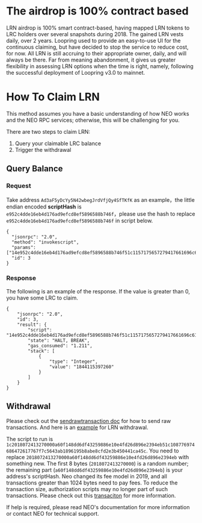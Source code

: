 # The airdrop is 100% contract based

LRN airdrop is 100% smart contract-based, having mapped LRN tokens to LRC holders over several snapshots during 2018. The gained LRN vests daily, over 2 years. Loopring used to provide an easy-to-use UI for the continuous claiming, but have decided to stop the service to reduce cost, for now. All LRN is still accruing to their appropriate owner, daily, and will always be there. Far from meaning abandonment, it gives us greater flexibility in assessing LRN options when the time is right, namely, following the successful deployment of Loopring v3.0 to mainnet.

# How To Claim LRN

This method assumes you have a basic understanding of how NEO works and the NEO RPC services; otherwise, this will be challenging for you.

There are two steps to claim LRN:

1. Query your claimable LRC balance
2. Trigger the withdrawal

## Query Balance

### Request

Take address `Ad3aF5yDcYy5N42wbegJrdVfjQy4SfTKfK` as an example，the little endian encoded **scriptHash** is `e952c4dde16eb4d176ad9efcd8ef5896588b746f`，please use the hash to replace `e952c4dde16eb4d176ad9efcd8ef5896588b746f` in script below. 

```
{
  "jsonrpc": "2.0",
  "method": "invokescript",
  "params": ["14e952c4dde16eb4d176ad9efcd8ef5896588b746f51c1157175657279417661696c61626c6542616c616e636567f7c5643ab1896195b8abe8cfd2e3b450441ca45c"],
  "id": 3
}
```
### Response

The following is an example of the response. If the value is greater than 0, you have some LRC to claim.
```
{
    "jsonrpc": "2.0",
    "id": 3,
    "result": {
        "script": "14e952c4dde16eb4d176ad9efcd8ef5896588b746f51c1157175657279417661696c61626c6542616c616e636567f7c5643ab1896195b8abe8cfd2e3b450441ca45c",
        "state": "HALT, BREAK",
        "gas_consumed": "1.211",
        "stack": [
            {
                "type": "Integer",
                "value": "1844115397260"
            }
        ]
    }
}
```


## Withdrawal

Please check out the [sendrawtransaction doc](http://docs.neo.org/zh-cn/node/cli/2.7.4/api/sendrawtransaction.html) for how to send raw transactions. And here is an [example](https://neotracker.io/tx/de8b5e8dcd601ff3ec8ebb5c9835fb7ac002650db32601bb92d772f6088d4ee5) for LRN withdrawal.

The script to run is `1c2018072413270000a60f148dd6df43259886e10e4fd26d896e2394eb51c108776974686472617767f7c5643ab1896195b8abe8cfd2e3b450441ca45c`.
You need to replace `2018072413270000a60f148dd6df43259886e10e4fd26d896e2394eb` with something new. The first 8 bytes (`2018072413270000`) is a random number; the remaining part (`a60f148dd6df43259886e10e4fd26d896e2394eb`) is your address's scriptHash. Neo changed its fee model in 2019, and all transactions greater than 1024 bytes need to pay fees. To reduce the transaction size, authorization scripts may no longer part of such transactions. Please check out this [transaciton](https://neotracker.io/tx/43b530e62377ad4c5b5b2b6468963582ccbbfa4b4cab239a09e1666a4dd98039) for more information. 

If help is required, please read NEO's documentation for more information or contact NEO for technical support.

